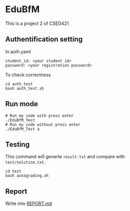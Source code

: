 # EduBfM

This is a project 2 of CSED421

## Authentification setting

In auth.yaml

```
student_id: <your student id>
password: <your registration password>
```


To check correctness

```
cd auth_test
bash auth_test.sh
```

## Run mode

```
# Run my code with press enter
./EduBfM_Test 
# Run my code without press enter
./EduBfM_Test a 

```

## Testing

This command will generte `result.txt` and compare with `test/solution.txt`.

```
cd test
bash autograding.sh
```

## Report

Write into [REPORT.md](REPORT.md)
